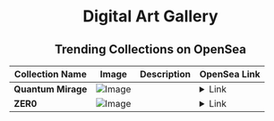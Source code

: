 <div align="center">

# Digital Art Gallery

## Trending Collections on OpenSea

| Collection Name                       | Image                                                                                     | Description                       | OpenSea Link                                                                                          |
|---------------------------------------|-------------------------------------------------------------------------------------------|-----------------------------------|--------------------------------------------------------------------------------------------------------|
| **Quantum Mirage** | ![Image](https://i.seadn.io/s/raw/files/bd9f49506e25001d1acc41590ecfcdd2.webp?w=500&auto=format?w=200&auto=format) |  | <details><summary>Link</summary>[Quantum Mirage](https://opensea.io/collection/quantum-mirage-9)</details> |
| **ZER0** | ![Image](https://i.seadn.io/s/raw/files/adf7dda69d1260212be0c39e732e09fa.png?w=500&auto=format?w=200&auto=format) |  | <details><summary>Link</summary>[ZER0](https://opensea.io/collection/zer0-7)</details> |

</div>